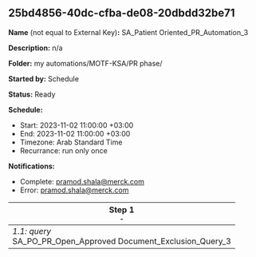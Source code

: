 ## 25bd4856-40dc-cfba-de08-20dbdd32be71

**Name** (not equal to External Key)**:** SA_Patient Oriented_PR_Automation_3

**Description:** n/a

**Folder:** my automations/MOTF-KSA/PR phase/

**Started by:** Schedule

**Status:** Ready

**Schedule:**

* Start: 2023-11-02 11:00:00 +03:00
* End: 2023-11-02 11:00:00 +03:00
* Timezone: Arab Standard Time
* Recurrance: run only once

**Notifications:**

* Complete: pramod.shala@merck.com
* Error: pramod.shala@merck.com

| Step 1<br>_<small>-</small>_ |
| --- |
| _1.1: query_<br>SA_PO_PR_Open_Approved Document_Exclusion_Query_3 |
